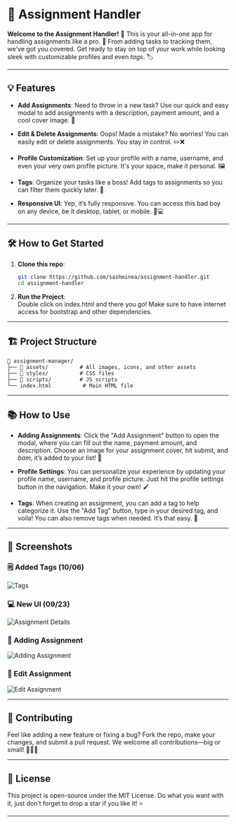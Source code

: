# 📓 Assignment Handler

**Welcome to the Assignment Handler!** 🎉 This is your all-in-one app for handling assignments like a pro. 💼 From adding tasks to tracking them, we've got you covered. Get ready to stay on top of your work while looking sleek with customizable profiles and even *tags*. 🏷️

---

## 💡 Features

- **Add Assignments**: Need to throw in a new task? Use our quick and easy modal to add assignments with a description, payment amount, and a cool cover image. 💸
  
- **Edit & Delete Assignments**: Oops! Made a mistake? No worries! You can easily edit or delete assignments. You stay in control. ✏️❌

- **Profile Customization**: Set up your profile with a name, username, and even your very own profile picture. It's your space, make it personal. 🖼️

- **Tags**: Organize your tasks like a boss! Add tags to assignments so you can filter them quickly later. 🚩

- **Responsive UI**: Yep, it’s fully responsive. You can access this bad boy on any device, be it desktop, tablet, or mobile. 📱💻

---

## 🛠️ How to Get Started

1. **Clone this repo**:  
   ```bash
   git clone https://github.com/sashminea/assignment-handler.git
   cd assignment-handler
   ```

2. **Run the Project**:  
   Double click on index.html and there you go! Make sure to have internet access for bootstrap and other dependencies.

---

## 🏗️ Project Structure

```
📁 assignment-manager/
├── 📂 assets/          # All images, icons, and other assets
├── 📂 styles/          # CSS files
├── 📂 scripts/         # JS scripts
└── index.html          # Main HTML file
```

---

## 📚 How to Use

- **Adding Assignments**: Click the "Add Assignment" button to open the modal, where you can fill out the name, payment amount, and description. Choose an image for your assignment cover, hit submit, and *bam*, it’s added to your list! 🎯

- **Profile Settings**: You can personalize your experience by updating your profile name, username, and profile picture. Just hit the profile settings button in the navigation. Make it your own! 🖌️

- **Tags**: When creating an assignment, you can add a tag to help categorize it. Use the "Add Tag" button, type in your desired tag, and voila! You can also remove tags when needed. It’s that easy. 🚀

---

## 📸 Screenshots

### 🗒️ Added Tags (10/06)
![Tags](https://i.imgur.com/kgZE9yQ.png)

### 💻 New UI (09/23)
![Assignment Details](https://i.postimg.cc/dVMQmMsN/image.png)

### 📒 Adding Assignment
![Adding Assignment](https://i.ibb.co/0Qy2nNG/image.png)

### 📝 Edit Assignment
![Edit Assignment](https://i.ibb.co/QcJjbNW/image.png)

---

## 👥 Contributing

Feel like adding a new feature or fixing a bug? Fork the repo, make your changes, and submit a pull request. We welcome all contributions—big or small! 🍕👩‍💻

---

## 📝 License

This project is open-source under the MIT License. Do what you want with it, just don’t forget to drop a star if you like it! ⭐

---
